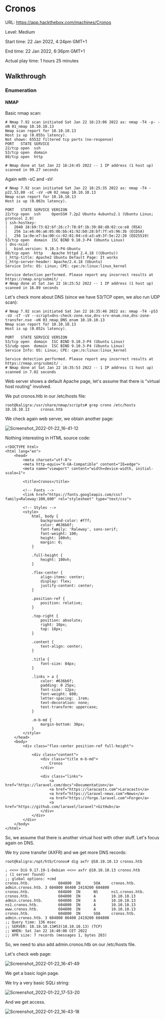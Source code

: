 # Cronos

URL: https://app.hackthebox.com/machines/Cronos

Level: Medium

Start time: 22 Jan 2022, 4:24pm GMT+1

End time: 22 Jan 2022, 6:36pm GMT+1

Actual play time: 1 hours 25 minutes


## Walkthrough

### Enumeration

#### NMAP

Basic nmap scan:

```
# Nmap 7.92 scan initiated Sat Jan 22 16:23:06 2022 as: nmap -T4 -p- -oN 01_nmap 10.10.10.13
Nmap scan report for 10.10.10.13
Host is up (0.055s latency).
Not shown: 65532 filtered tcp ports (no-response)
PORT   STATE SERVICE
22/tcp open  ssh
53/tcp open  domain
80/tcp open  http

# Nmap done at Sat Jan 22 16:24:45 2022 -- 1 IP address (1 host up) scanned in 99.27 seconds
```

Again with -sC and -sV:

```
# Nmap 7.92 scan initiated Sat Jan 22 16:25:35 2022 as: nmap -T4 -p22,53,80 -sC -sV -oN 02_nmap 10.10.10.13
Nmap scan report for 10.10.10.13
Host is up (0.063s latency).

PORT   STATE SERVICE VERSION
22/tcp open  ssh     OpenSSH 7.2p2 Ubuntu 4ubuntu2.1 (Ubuntu Linux; protocol 2.0)
| ssh-hostkey:
|   2048 18:b9:73:82:6f:26:c7:78:8f:1b:39:88:d8:02:ce:e8 (RSA)
|   256 1a:e6:06:a6:05:0b:bb:41:92:b0:28:bf:7f:e5:96:3b (ECDSA)
|_  256 1a:0e:e7:ba:00:cc:02:01:04:cd:a3:a9:3f:5e:22:20 (ED25519)
53/tcp open  domain  ISC BIND 9.10.3-P4 (Ubuntu Linux)
| dns-nsid:
|_  bind.version: 9.10.3-P4-Ubuntu
80/tcp open  http    Apache httpd 2.4.18 ((Ubuntu))
|_http-title: Apache2 Ubuntu Default Page: It works
|_http-server-header: Apache/2.4.18 (Ubuntu)
Service Info: OS: Linux; CPE: cpe:/o:linux:linux_kernel

Service detection performed. Please report any incorrect results at https://nmap.org/submit/ .
# Nmap done at Sat Jan 22 16:25:52 2022 -- 1 IP address (1 host up) scanned in 16.89 seconds
```

Let's check more about DNS (since we have 53/TCP open, we also run UDP scan):

```
# Nmap 7.92 scan initiated Sat Jan 22 16:35:46 2022 as: nmap -T4 -p53 -sU -sT -sV --script=dns-check-zone.nse,dns-srv-enum.nse,dns-zone-transfer.nse -oN 03_nmap_DNS_enum 10.10.10.13
Nmap scan report for 10.10.10.13
Host is up (0.052s latency).

PORT   STATE SERVICE VERSION
53/tcp open  domain  ISC BIND 9.10.3-P4 (Ubuntu Linux)
53/udp open  domain  ISC BIND 9.10.3-P4 (Ubuntu Linux)
Service Info: OS: Linux; CPE: cpe:/o:linux:linux_kernel

Service detection performed. Please report any incorrect results at https://nmap.org/submit/ .
# Nmap done at Sat Jan 22 16:35:53 2022 -- 1 IP address (1 host up) scanned in 7.02 seconds
```

Web server shows a default Apache page, let's assume that there is "virtual host routing" involved.

We put cronos.htb in our /etc/hosts file:

```
root@kaligra:/usr/share/nmap/scripts# grep crono /etc/hosts
10.10.10.13     cronos.htb
```

We check again web server, we obtain another page:

![Screenshot_2022-01-22_16-41-12](https://user-images.githubusercontent.com/42389836/150674604-5aa175bf-3fa6-474a-bdbf-fb38760fd94f.png)

Nothing interesting in HTML source code:

```
<!DOCTYPE html>
<html lang="en">
    <head>
        <meta charset="utf-8">
        <meta http-equiv="X-UA-Compatible" content="IE=edge">
        <meta name="viewport" content="width=device-width, initial-scale=1">

        <title>Cronos</title>

        <!-- Fonts -->
        <link href="https://fonts.googleapis.com/css?family=Raleway:100,600" rel="stylesheet" type="text/css">

        <!-- Styles -->
        <style>
            html, body {
                background-color: #fff;
                color: #636b6f;
                font-family: 'Raleway', sans-serif;
                font-weight: 100;
                height: 100vh;
                margin: 0;
            }

            .full-height {
                height: 100vh;
            }

            .flex-center {
                align-items: center;
                display: flex;
                justify-content: center;
            }

            .position-ref {
                position: relative;
            }

            .top-right {
                position: absolute;
                right: 10px;
                top: 18px;
            }

            .content {
                text-align: center;
            }

            .title {
                font-size: 84px;
            }

            .links > a {
                color: #636b6f;
                padding: 0 25px;
                font-size: 12px;
                font-weight: 600;
                letter-spacing: .1rem;
                text-decoration: none;
                text-transform: uppercase;
            }

            .m-b-md {
                margin-bottom: 30px;
            }
        </style>
    </head>
    <body>
        <div class="flex-center position-ref full-height">

            <div class="content">
                <div class="title m-b-md">
                    Cronos
                </div>

                <div class="links">
                    <a href="https://laravel.com/docs">Documentation</a>
                    <a href="https://laracasts.com">Laracasts</a>
                    <a href="https://laravel-news.com">News</a>
                    <a href="https://forge.laravel.com">Forge</a>
                    <a href="https://github.com/laravel/laravel">GitHub</a>
                </div>
            </div>
        </div>
    </body>
</html>
```

So, we assume that there is another virtual host with other stuff. Let's focus again on DNS.

We try zone transfer (AXFR) and we get more DNS records:

```
root@kaligra:/opt/htb/Cronos# dig axfr @10.10.10.13 cronos.htb

; <<>> DiG 9.17.19-1-Debian <<>> axfr @10.10.10.13 cronos.htb
; (1 server found)
;; global options: +cmd
cronos.htb.             604800  IN      SOA     cronos.htb. admin.cronos.htb. 3 604800 86400 2419200 604800
cronos.htb.             604800  IN      NS      ns1.cronos.htb.
cronos.htb.             604800  IN      A       10.10.10.13
admin.cronos.htb.       604800  IN      A       10.10.10.13
ns1.cronos.htb.         604800  IN      A       10.10.10.13
www.cronos.htb.         604800  IN      A       10.10.10.13
cronos.htb.             604800  IN      SOA     cronos.htb. admin.cronos.htb. 3 604800 86400 2419200 604800
;; Query time: 136 msec
;; SERVER: 10.10.10.13#53(10.10.10.13) (TCP)
;; WHEN: Sat Jan 22 16:40:06 CET 2022
;; XFR size: 7 records (messages 1, bytes 203)
```

So, we need to also add admin.cronos.htb on our /etc/hosts file.

Let's check web page:

![Screenshot_2022-01-22_16-41-49](https://user-images.githubusercontent.com/42389836/150674731-6d2311c5-0519-4123-b931-38ab41218c70.png)

We get a basic login page.

We try a very basic SQLi string:

![Screenshot_2022-01-22_17-53-20](https://user-images.githubusercontent.com/42389836/150674756-b5a9b790-8e7e-4e2a-ba77-67ffe22a49e3.png)


And we get access.

![Screenshot_2022-01-22_16-43-18](https://user-images.githubusercontent.com/42389836/150674781-498194a8-4539-497b-82ae-ccc506a00d56.png)


